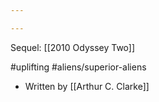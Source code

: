 ```yaml
---

---
```


Sequel: [[2010 Odyssey Two]]

#uplifting #aliens/superior-aliens

- Written by [[Arthur C. Clarke]]



